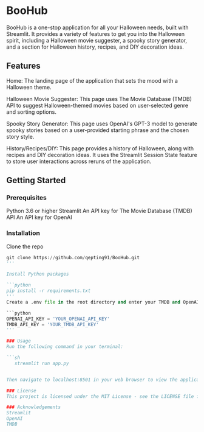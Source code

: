 # BooHub
BooHub is a one-stop application for all your Halloween needs, built with Streamlit. It provides a variety of features to get you into the Halloween spirit, including a Halloween movie suggester, a spooky story generator, and a section for Halloween history, recipes, and DIY decoration ideas.

## Features
Home: The landing page of the application that sets the mood with a Halloween theme.

Halloween Movie Suggester: This page uses The Movie Database (TMDB) API to suggest Halloween-themed movies based on user-selected genre and sorting options.

Spooky Story Generator: This page uses OpenAI's GPT-3 model to generate spooky stories based on a user-provided starting phrase and the chosen story style.

History/Recipes/DIY: This page provides a history of Halloween, along with recipes and DIY decoration ideas. It uses the Streamlit Session State feature to store user interactions across reruns of the application.

## Getting Started
### Prerequisites
Python 3.6 or higher
Streamlit
An API key for The Movie Database (TMDB) API
An API key for OpenAI
### Installation
Clone the repo
```python
git clone https://github.com/qepting91/BooHub.git
'''

Install Python packages

```python
pip install -r requirements.txt
'''
Create a .env file in the root directory and enter your TMDB and OpenAI API keys:

```python
OPENAI_API_KEY = 'YOUR_OPENAI_API_KEY'
TMDB_API_KEY = 'YOUR_TMDB_API_KEY'
'''

### Usage
Run the following command in your terminal:

```sh
   streamlit run app.py


Then navigate to localhost:8501 in your web browser to view the application.

### License
This project is licensed under the MIT License - see the LICENSE file for details.

### Acknowledgements
Streamlit
OpenAI
TMDB
